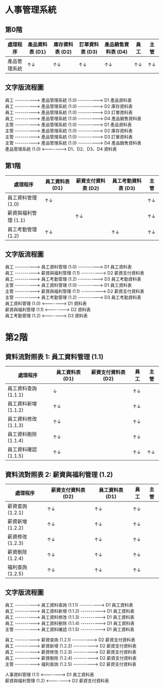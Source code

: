 # 人事管理系統
## 第0階

| 處理程序             | 產品資料表 (D1) | 庫存資料表 (D2) | 訂單資料表 (D3) | 產品銷售資料表 (D4) | 員工   | 主管   |
|---------------------|----------------|----------------|----------------|--------------------|--------|--------|
| 產品管理系統         | ↑↓            | ↑↓            | ↑↓            | ↑↓                | ↑↓     | ↑↓     |

## 文字版流程圖

員工 ----------> 產品管理系統 (1.0) ----------> D1 產品資料表  
員工 ----------> 產品管理系統 (1.0) ----------> D2 庫存資料表  
員工 ----------> 產品管理系統 (1.0) ----------> D3 訂單資料表  
員工 ----------> 產品管理系統 (1.0) ----------> D4 產品銷售資料表  
主管 ----------> 產品管理系統 (1.0) ----------> D1 產品資料表  
主管 ----------> 產品管理系統 (1.0) ----------> D2 庫存資料表  
主管 ----------> 產品管理系統 (1.0) ----------> D3 訂單資料表  
主管 ----------> 產品管理系統 (1.0) ----------> D4 產品銷售資料表  
產品管理系統 (1.0) <-------> D1、D2、D3、D4 資料表


## 第1階

| 處理程序             | 員工資料表 (D1) | 薪資支付資料表 (D2) | 員工考勤資料表 (D3) | 主管   |
|---------------------|----------------|--------------------|--------------------|--------|
| 員工資料管理 (1.0)   | ↑↓            |                    |                    | ↑↓     |
| 薪資與福利管理 (1.1) |                | ↑↓                |                    | ↑↓     |
| 員工考勤管理 (1.2)   | ↑↓            |                    | ↑↓                | ↑↓     |

## 文字版流程圖

員工 ----------> 員工資料管理 (1.0) ----------> D1 員工資料表  
員工 ----------> 薪資與福利管理 (1.1) ----------> D2 薪資支付資料表  
員工 ----------> 員工考勤管理 (1.2) ----------> D3 員工考勤資料表  
主管 ----------> 員工資料管理 (1.0) ----------> D1 員工資料表  
主管 ----------> 薪資與福利管理 (1.1) ----------> D2 薪資支付資料表  
主管 ----------> 員工考勤管理 (1.2) ----------> D3 員工考勤資料表  
員工資料管理 (1.0) <-------> D1 資料表  
薪資與福利管理 (1.1) <-------> D2 資料表  
員工考勤管理 (1.2) <-------> D3 資料表

# 第2階

## 資料流對照表 1: 員工資料管理 (1.1)

| 處理程序             | 員工資料表 (D1) | 薪資支付資料表 (D2) | 員工   | 主管   |
|---------------------|----------------|---------------------|--------|--------|
| 員工資料查詢 (1.1.1) | ↓              |                     | ↑↓     |        |
| 員工資料新增 (1.1.2) | ↑↓             |                     | ↑↓     |        |
| 員工資料修改 (1.1.3) | ↑↓             |                     | ↑↓     |        |
| 員工資料刪除 (1.1.4) | ↑↓             |                     | ↑↓     |        |
| 員工資料確認 (1.1.5) | ↑↓             |                     | ↑↓     | ↑↓     |

## 資料流對照表 2: 薪資與福利管理 (1.2)

| 處理程序             | 薪資支付資料表 (D2) | 員工資料表 (D1) | 員工   | 主管   |
|---------------------|---------------------|----------------|--------|--------|
| 薪資查詢 (1.2.1)     | ↑↓                 | ↑↓             | ↑↓     |        |
| 薪資新增 (1.2.2)     | ↑↓                 | ↑↓             | ↑↓     |        |
| 薪資修改 (1.2.3)     | ↑↓                 | ↑↓             | ↑↓     |        |
| 薪資刪除 (1.2.4)     | ↑↓                 | ↑↓             | ↑↓     |        |
| 福利查詢 (1.2.5)     | ↑↓                 | ↑↓             | ↑↓     |        |

## 文字版流程圖

員工 ----------> 員工資料查詢 (1.1.1) ----------> D1 員工資料表  
員工 ----------> 員工資料新增 (1.1.2) ----------> D1 員工資料表  
員工 ----------> 員工資料修改 (1.1.3) ----------> D1 員工資料表  
員工 ----------> 員工資料刪除 (1.1.4) ----------> D1 員工資料表  
主管 ----------> 員工資料確認 (1.1.5) ----------> D1 員工資料表  

員工 ----------> 薪資查詢 (1.2.1) ----------> D2 薪資支付資料表  
員工 ----------> 薪資新增 (1.2.2) ----------> D2 薪資支付資料表  
員工 ----------> 薪資修改 (1.2.3) ----------> D2 薪資支付資料表  
員工 ----------> 薪資刪除 (1.2.4) ----------> D2 薪資支付資料表  
主管 ----------> 福利查詢 (1.2.5) ----------> D2 薪資支付資料表  

人事資料管理 (1.1) <-------> D1 員工資料表  
薪資與福利管理 (1.2) <-------> D2 薪資支付資料表
